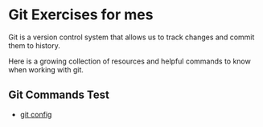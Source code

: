 # Git Exercises for mes

Git is a version control system that allows us to track changes and commit them to history.

Here is a growing collection of resources and helpful commands to know when working with git.

## Git Commands Test
- [git config](./Commands/Config.md)
